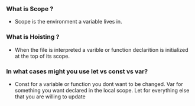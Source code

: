### What is Scope ?

- Scope is the environment a variable lives in.

### What is Hoisting ?

- When the file is interpreted a varible
  or function declarition is initialized at the top of its scope.

### In what cases might you use let vs const vs var?

- Const for a variable or function you dont want to be changed. Var for something you want declared in the local scope. Let for everything else that you are willing to update
